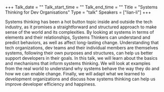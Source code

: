 +++
Talk_date = ""
Talk_start_time = ""
Talk_end_time = ""
Title = "Systems Thinking for Dev Organisations"
Type = "talk"
Speakers = ["lian-li"]
+++

Systems thinking has been a hot button topic inside and outside the tech industry, as it promises a straightforward and structured approach to make sense of the world and its complexities. By looking at systems in terms of elements and their relationships, Systems Thinkers can understand and predict behaviors, as well as affect long-lasting change. Understanding that tech organizations, dev teams and their individual members are themselves systems, following their own purposes and structures, can help us better support developers in their goals. In this talk, we will learn about the basics and mechanisms that inform systems thinking. We will look at examples from the real world to understand why systems behave the way they do and how we can enable change. Finally, we will adapt what we learned to development organizations and discuss how systems thinking can help us improve developer efficiency and happiness.

